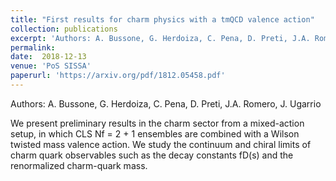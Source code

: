 ```yaml
---
title: "First results for charm physics with a tmQCD valence action"
collection: publications
excerpt: 'Authors: A. Bussone, G. Herdoiza, C. Pena, D. Preti, J.A. Romero, J. Ugarrio'
permalink: 
date:  2018-12-13
venue: 'PoS SISSA'
paperurl: 'https://arxiv.org/pdf/1812.05458.pdf'
---
```

Authors: A. Bussone, G. Herdoiza, C. Pena, D. Preti, J.A. Romero, J. Ugarrio

We present preliminary results in the charm sector from a mixed-action setup, in which CLS
Nf = 2 + 1 ensembles are combined with a Wilson twisted mass valence action. We study the
continuum and chiral limits of charm quark observables such as the decay constants fD(s)
and the renormalized charm-quark mass.
